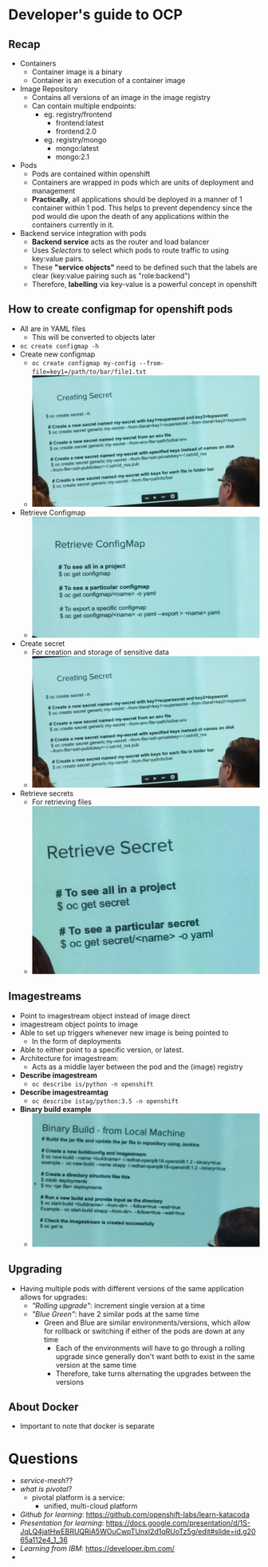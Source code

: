 # Developer's guide to OCP

## Recap
- Containers
    - Container image is a binary
    - Container is an execution of a container image
- Image Repository
    - Contains all versions of an image in the image registry
    - Can contain multiple endpoints:
        - eg. registry/frontend
            - frontend:latest
            - frontend:2.0
        - eg. registry/mongo
            - mongo:latest
            - mongo:2.1
- Pods
    - Pods are contained within openshift
    - Containers are wrapped in pods which are units of deployment and management
    - **Practically**, all applications should be deployed in a manner of 1 container within 1 pod. This helps to prevent dependency since the pod would die upon the death of any applications within the containers currently in it.
- Backend service integration with pods
    - **Backend service** acts as the router and load balancer
    - Uses *Selectors* to select which pods to route traffic to using key:value pairs.
    - These **"service objects"** need to be defined such that the labels are clear (key:value pairing such as "role:backend")
    - Therefore, **labelling** via key-value is a powerful concept in openshift

## How to create configmap for openshift pods
- All are in YAML files
    - This will be converted to objects later
- `oc create configmap -h`
- Create new configmap
    - `oc create configmap my-config --from-file=key1=/path/to/bar/file1.txt`
    - ![Create new configmap commands](images/create_secret.jpg)
- Retrieve Configmap
    - ![Retrieve configmap](images/retrieve_configmap.jpg)
- Create secret
    - For creation and storage of sensitive data
    - ![Create secret commands](images/create_secret.jpg)
- Retrieve secrets
    - For retrieving files
    - ![Retrieving secrets](images/retrieve_secret.jpg)

## Imagestreams
- Point to imagestream object instead of image direct
- imagestream object points to image
- Able to set up triggers whenever new image is being pointed to
    - In the form of deployments
- Able to either point to a specific version, or latest.
- Architecture for imagestream:
    - Acts as a middle layer between the pod and the (image) registry 
- **Describe imagestream**
    - `oc describe is/python -n openshift`
- **Describe imagestreamtag**
    - `oc describe istag/python:3.5 -n openshift`
- **Binary build example**
    - ![](images/binary_build.jpg)

## Upgrading
- Having multiple pods with different versions of the same application allows for upgrades:
    - *"Rolling upgrade"*: increment single version at a time
    - *"Blue Green"*: have 2 similar pods at the same time
        - Green and Blue are similar environments/versions, which allow for rollback or switching if either of the pods are down at any time
            - Each of the environments will have to go through a rolling upgrade since generally don't want both to exist in the same version at the same time
            - Therefore, take turns alternating the upgrades between the versions

## About Docker
- Important to note that docker is separate

# Questions
- *service-mesh*??
- *what is pivotal?*
    - pivotal platform is a service:
        - unified, multi-cloud platform
- *Github for learning*: https://github.com/openshift-labs/learn-katacoda
- *Presentation for learning*: https://docs.google.com/presentation/d/1S-JqLQ4jatHwEBRUQRiA5WOuCwpTUnxl2d1qRUoTz5g/edit#slide=id.g2065a112e4_1_36
- *Learning from IBM*: https://developer.ibm.com/
- 